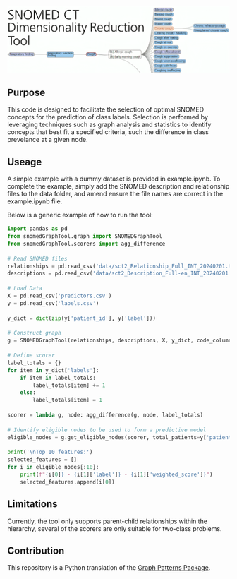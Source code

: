 <p align="center">
  <img src="splash.png">
</p>

## Purpose
This code is designed to facilitate the selection of optimal SNOMED concepts for the prediction of class labels. Selection is performed by leveraging techniques such as graph analysis and statistics to identify concepts that best fit a specified criteria, such the difference in class prevelance at a given node.

## Useage
A simple example with a dummy dataset is provided in example.ipynb. To complete the example, simply add the SNOMED description and relationship files to the data folder, and amend ensure the file names are correct in the example.ipynb file.

Below is a generic example of how to run the tool:

```python
import pandas as pd
from snomedGraphTool.graph import SNOMEDGraphTool
from snomedGraphTool.scorers import agg_difference

# Read SNOMED files
relationships = pd.read_csv('data/sct2_Relationship_Full_INT_20240201.txt', delimiter='\t')
descriptions = pd.read_csv('data/sct2_Description_Full-en_INT_20240201.txt', delimiter='\t')

# Load Data
X = pd.read_csv('predictors.csv')
y = pd.read_csv('labels.csv')

y_dict = dict(zip(y['patient_id'], y['label']))

# Construct graph
g = SNOMEDGraphTool(relationships, descriptions, X, y_dict, code_column='SNOMED_CODE', id_column='patient_id')

# Define scorer
label_totals = {}
for item in y_dict['labels']:
    if item in label_totals:
        label_totals[item] += 1
    else:
        label_totals[item] = 1

scorer = lambda g, node: agg_difference(g, node, label_totals)

# Identify eligible nodes to be used to form a predictive model
eligible_nodes = g.get_eligible_nodes(scorer, total_patients=y['patient_id'].nunique())

print('\nTop 10 features:')
selected_features = []
for i in eligible_nodes[:10]:
    print(f"{i[0]} - {i[1]['label']} - {i[1]['weighted_score']}")
    selected_features.append(i[0])
```

## Limitations
Currently, the tool only supports parent-child relationships within the hierarchy, several of the scorers are only suitable for two-class problems.

## Contribution
This repository is a Python translation of the [Graph Patterns Package](https://github.com/kaicode/graph-patterns/).
